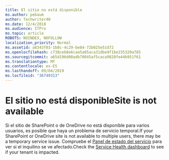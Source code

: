 ```yaml
---
title: El sitio no está disponible
ms.author: pebaum
author: Techwriter40
ms.date: 12/4/2018
ms.audience: ITPro
ms.topic: article
ROBOTS: NOINDEX, NOFOLLOW
localization_priority: Normal
ms.assetid: a8343f03-1b8c-4c29-be84-72b025e51d72
ms.openlocfilehash: c738ceb8e6caa5a05aca31dbe9f1be235320a785
ms.sourcegitcommit: a65d196d00adb70045af5caca9828fe44b951f61
ms.translationtype: MT
ms.contentlocale: es-ES
ms.lasthandoff: 09/04/2019
ms.locfileid: "36749313"
---
```

# <a name="site-is-not-available"></a><span data-ttu-id="c8173-102">El sitio no está disponible</span><span class="sxs-lookup"><span data-stu-id="c8173-102">Site is not available</span></span>

<span data-ttu-id="c8173-103">Si el sitio de SharePoint o de OneDrive no está disponible para varios usuarios, es posible que haya un problema de servicio temporal.</span><span class="sxs-lookup"><span data-stu-id="c8173-103">If your SharePoint or OneDrive site is not available to multiple users, there may be a temporary service issue.</span></span> <span data-ttu-id="c8173-104">Compruebe el [Panel de estado del servicio](https://admin.microsoft.com/AdminPortal/Home#/servicehealth) para ver si el inquilino se ve afectado.</span><span class="sxs-lookup"><span data-stu-id="c8173-104">Check the [Service Health dashboard](https://admin.microsoft.com/AdminPortal/Home#/servicehealth) to see if your tenant is impacted.</span></span> 
  

